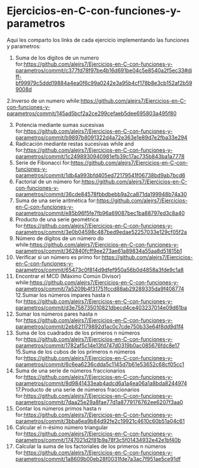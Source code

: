 # Ejercicios-en-C-con-funciones-y-parametros
Aqui les comparto los links de cada ejercicio implementando las funciones y parametros:
1. Suma de los digitos de un numero
for:https://github.com/alejrs7/Ejercicios-en-C-con-funciones-y-parametros/commit/c377fd78f97be4b16d691be04c5e8540a2f5ec33#diff-bf99979c5ddd19884a4ea0f6c99a0242e3a95b4cf178b8e3cb152af2b599008d


 2.Inverso de un numero
while:https://github.com/alejrs7/Ejercicios-en-C-con-funciones-y-parametros/commit/145ad5bcf2a2ce299cefaeb5dee695803a495f80

3. Potencia mediante sumas sucesivas
   for:https://github.com/alejrs7/Ejercicios-en-C-con-funciones-y-parametros/commit/b9897b8091322d4a72e363e1e89d7e2fba33e294
4. Radicación mediante restas sucesivas
      while and for:https://github.com/alejrs7/Ejercicios-en-C-con-funciones-y-parametros/commit/1c2498930940981efb39c17ac735b843ba1a7778
5. Serie de Fibonacci
   for:https://github.com/alejrs7/Ejercicios-en-C-con-funciones-y-parametros/commit/1db4a993bfd405ed72179541f06738bd9ab7bcd6
6. Factorial de un número
       for:https://github.com/alejrs7/Ejercicios-en-C-con-funciones-y-parametros/commit/36cde84578fbbdbebb9a2ca871da199948b74a30
7. Suma de una serie aritmética
   for:https://github.com/alejrs7/Ejercicios-en-C-con-funciones-y-parametros/commit/e85b96f5fe7fb96a69087bec1ba88797ed3c8a40
8. Producto de una serie geométrica
   for:https://github.com/alejrs7/Ejercicios-en-C-con-funciones-y-parametros/commit/3e0b04598c487bed9edae52257033e129cf05f2a
9. Número de dígitos de un número
    do while:https://github.com/alejrs7/Ejercicios-en-C-con-funciones-y-parametros/commit/362840fcff9ee273ae61a89834a55aa8d51815b1
10. Verificar si un número es primo
    for:https://github.com/alejrs7/Ejercicios-en-C-con-funciones-y-parametros/commit/65473c0f814d9dfef950a56b0d4858a3fde9c1a8
11. Encontrar el MCD (Máximo Común Divisor)
    while:https://github.com/alejrs7/Ejercicios-en-C-con-funciones-y-parametros/commit/7a5209b4f31751fccd88ab29289335da9f408774
12.Sumar los números impares hasta n
   for:https://github.com/alejrs7/Ejercicios-en-C-con-funciones-y-parametros/commit/d3e758735010821dbecd4ce403237014e09d61ba
13. Sumar los números pares hasta n
    for:https://github.com/alejrs7/Ejercicios-en-C-con-funciones-y-parametros/commit/2eb821179892d1ac0c7cde750b33e64f8dd9d1f4
14. Suma de los cuadrados de los primeros n números
    for:https://github.com/alejrs7/Ejercicios-en-C-con-funciones-y-parametros/commit/1782af5c14e13fd747d0319b0ac085676fdc8e17
15.Suma de los cubos de los primeros n números
    for:https://github.com/alejrs7/Ejercicios-en-C-con-funciones-y-parametros/commit/6c6ea6236cdda5c1145d7b61e53652c68cf05cc1
16. Suma de una serie de números fraccionarios
    for:https://github.com/alejrs7/Ejercicios-en-C-con-funciones-y-parametros/commit/8d9841433eab4adcd6a1a4ea06a1a8bda8244974
17.Producto de una serie de números fraccionarios
   for:https://github.com/alejrs7/Ejercicios-en-C-con-funciones-y-parametros/commit/7daa25e29a8fae77d1a8779176762ee6207f3aa0
18. Contar los números primos hasta n
    for:https://github.com/alejrs7/Ejercicios-en-C-con-funciones-y-parametros/commit/3bba6ea9b84d92fe2c19921c4610c60b51a04c61
19. Calcular el n-ésimo número triangular
   for:https://github.com/alejrs7/Ejercicios-en-C-con-funciones-y-parametros/commit/1747021d2f81b9a78f3c5f01434932e42e1bf40b
20. Calcular la suma de los factoriales de los primeros n números
    for:https://github.com/alejrs7/Ejercicios-en-C-con-funciones-y-parametros/commit/1a8609b00eb28f0031fde7a3ac7f951ae5ce91df
      















